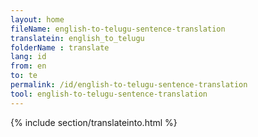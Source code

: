 ```yaml
---
layout: home
fileName: english-to-telugu-sentence-translation
translatein: english_to_telugu
folderName : translate
lang: id
from: en
to: te
permalink: /id/english-to-telugu-sentence-translation
tool: english-to-telugu-sentence-translation
---
```

{% include section/translateinto.html %}
